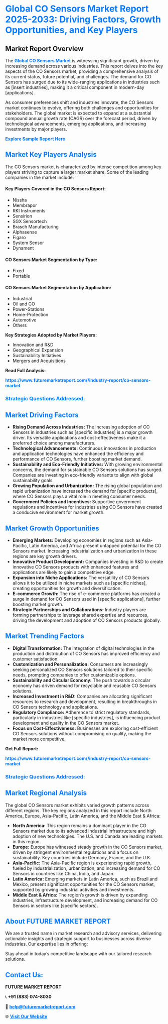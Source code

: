 <h1 style="color: #007BFF;">Global CO Sensors Market Report 2025-2033: Driving Factors, Growth Opportunities, and Key Players</h1>

<section id="overview">
<h2>Market Report Overview</h2>
<p>The <a href="https://www.futuremarketreport.com//industry-report/co-sensors-market" style="color: #007BFF; text-decoration: none;"><strong>Global CO Sensors Market</strong></a> is witnessing significant growth, driven by increasing demand across various industries. This report delves into the key aspects of the CO Sensors market, providing a comprehensive analysis of its current status, future potential, and challenges. The demand for CO Sensors has surged due to its wide-ranging applications in industries such as [insert industries], making it a critical component in modern-day [applications].</p>
<p>As consumer preferences shift and industries innovate, the CO Sensors market continues to evolve, offering both challenges and opportunities for stakeholders. The global market is expected to expand at a substantial compound annual growth rate (CAGR) over the forecast period, driven by technological advancements, emerging applications, and increasing investments by major players.</p>
</section>

<section id="overview">
<p><a href="https://www.futuremarketreport.com//request-sample/reportId=76866" style="color: #007BFF; text-decoration: none;"><strong>Explore Sample Report Here</strong></a></p>
</section>

<section id="key-players">
<h2 style="color: #007BFF;">Market Key Players Analysis</h2>
<p>The CO Sensors market is characterized by intense competition among key players striving to capture a larger market share. Some of the leading companies in the market include:</p>
<h4>Key Players Covered in the CO Sensors Report:</h4>
<ul><li>Nissha</li><li>Membrapor</li><li>RKI Instruments</li><li>Sensirion</li><li>SGX Sensortech</li><li>Brasch Manufacturing</li><li>Alphasense</li><li>Figaro</li><li>System Sensor</li><li>Dynament</li></ul>
<h4>CO Sensors Market Segmentation by Type:</h4>
<ul><li>Fixed</li><li>Portable</li></ul>

<h4>CO Sensors Market Segmentation by Application:</h4>
<ul><li>Industrial</li><li>Oil and CO</li><li>Power-Stations</li><li>Home-Protection</li><li>Automotive</li><li>Others</li></ul>
<p><strong>Key Strategies Adopted by Market Players:</strong></p>
<ul>
<li>Innovation and R&D</li>
<li>Geographical Expansion</li>
<li>Sustainability Initiatives</li>
<li>Mergers and Acquisitions</li>
</ul>
</section>

<section>
<p><strong>Read Full Analysis: </strong></p><a href="https://www.futuremarketreport.com//industry-report/co-sensors-market" style="color: #007BFF; text-decoration: none;"><strong>https://www.futuremarketreport.com//industry-report/co-sensors-market</strong></a>
<h3 style="color: #007BFF;">Strategic Questions Addressed:</h3>
</section>

<section id="driving-factors">
<h2 style="color: #007BFF;">Market Driving Factors</h2>
<ul>
<li><strong>Rising Demand Across Industries:</strong> The increasing adoption of CO Sensors in industries such as [specific industries] is a major growth driver. Its versatile applications and cost-effectiveness make it a preferred choice among manufacturers.</li>
<li><strong>Technological Advancements:</strong> Continuous innovations in production and application technologies have enhanced the efficiency and performance of CO Sensors, further boosting market demand.</li>
<li><strong>Sustainability and Eco-Friendly Initiatives:</strong> With growing environmental concerns, the demand for sustainable CO Sensors solutions has surged. Companies are investing in eco-friendly variants to align with global sustainability goals.</li>
<li><strong>Growing Population and Urbanization:</strong> The rising global population and rapid urbanization have increased the demand for [specific products], where CO Sensors plays a vital role in meeting consumer needs.</li>
<li><strong>Government Policies and Incentives:</strong> Supportive government regulations and incentives for industries using CO Sensors have created a conducive environment for market growth.</li>
</ul>
</section>

<section id="growth-opportunities">
<h2 style="color: #007BFF;">Market Growth Opportunities</h2>
<ul>
<li><strong>Emerging Markets:</strong> Developing economies in regions such as Asia-Pacific, Latin America, and Africa present untapped potential for the CO Sensors market. Increasing industrialization and urbanization in these regions are key growth drivers.</li>
<li><strong>Innovative Product Development:</strong> Companies investing in R&D to create innovative CO Sensors products with enhanced features and applications are likely to gain a competitive edge.</li>
<li><strong>Expansion into Niche Applications:</strong> The versatility of CO Sensors allows it to be utilized in niche markets such as [specific niches], creating opportunities for growth and diversification.</li>
<li><strong>E-commerce Growth:</strong> The rise of e-commerce platforms has created a surge in demand for CO Sensors used in [specific applications], further boosting market growth.</li>
<li><strong>Strategic Partnerships and Collaborations:</strong> Industry players are forming partnerships to leverage shared expertise and resources, driving the development and adoption of CO Sensors products globally.</li>
</ul>
</section>

<section id="trending-factors">
<h2 style="color: #007BFF;">Market Trending Factors</h2>
<ul>
<li><strong>Digital Transformation:</strong> The integration of digital technologies in the production and distribution of CO Sensors has improved efficiency and customer satisfaction.</li>
<li><strong>Customization and Personalization:</strong> Consumers are increasingly seeking personalized CO Sensors solutions tailored to their specific needs, prompting companies to offer customizable options.</li>
<li><strong>Sustainability and Circular Economy:</strong> The push towards a circular economy has driven demand for recyclable and reusable CO Sensors solutions.</li>
<li><strong>Increased Investment in R&D:</strong> Companies are allocating significant resources to research and development, resulting in breakthroughs in CO Sensors technology and applications.</li>
<li><strong>Regulatory Compliance:</strong> Adherence to strict regulatory standards, particularly in industries like [specific industries], is influencing product development and quality in the CO Sensors market.</li>
<li><strong>Focus on Cost-Effectiveness:</strong> Businesses are exploring cost-efficient CO Sensors solutions without compromising on quality, making the market more competitive.</li>
</ul>
</section>

<section>
<p><strong>Get Full Report: </strong></p><a href="https://www.futuremarketreport.com//industry-report/co-sensors-market" style="color: #007BFF; text-decoration: none;"><strong>https://www.futuremarketreport.com//industry-report/co-sensors-market</strong></a>
<h3 style="color: #007BFF;">Strategic Questions Addressed:</h3>
</section>


<section id="regional-analysis">
<h2 style="color: #007BFF;">Market Regional Analysis</h2>
<p>The global CO Sensors market exhibits varied growth patterns across different regions. The key regions analyzed in this report include North America, Europe, Asia-Pacific, Latin America, and the Middle East & Africa:</p>
<ul>
<li><strong>North America:</strong> This region remains a dominant player in the CO Sensors market due to its advanced industrial infrastructure and high adoption of new technologies. The U.S. and Canada are leading markets in this region.</li>
<li><strong>Europe:</strong> Europe has witnessed steady growth in the CO Sensors market, driven by stringent environmental regulations and a focus on sustainability. Key countries include Germany, France, and the U.K.</li>
<li><strong>Asia-Pacific:</strong> The Asia-Pacific region is experiencing rapid growth, fueled by industrialization, urbanization, and increasing demand for CO Sensors in countries like China, India, and Japan.</li>
<li><strong>Latin America:</strong> Emerging markets in Latin America, such as Brazil and Mexico, present significant opportunities for the CO Sensors market, supported by growing industrial activities and investments.</li>
<li><strong>Middle East & Africa:</strong> The region’s growth is driven by expanding industries, infrastructure development, and increasing demand for CO Sensors in sectors like [specific sectors].</li>
</ul>
</section>

<footer>
<h2 style="color: #007BFF;">About FUTURE MARKET REPORT</h2>
<p>We are a trusted name in market research and advisory services, delivering actionable insights and strategic support to businesses across diverse industries. Our expertise lies in offering:</p>

<p>Stay ahead in today’s competitive landscape with our tailored research solutions.</p>

<h2 style="color: #007BFF;">Contact Us:</h2>
<p><strong>FUTURE MARKET REPORT</strong></p>
<p>📞 <strong>+91 (883) 074-8030</strong></p>
<p>📧 <strong><a href="mailto:help@futuremarketreport.com" style="color: #007BFF;">help@futuremarketreport.com</a></strong></p>
<p>🌐 <strong><a href="https://www.futuremarketreport.com/" style="color: #007BFF;">Visit Our Website</a></strong></p>
</footer>